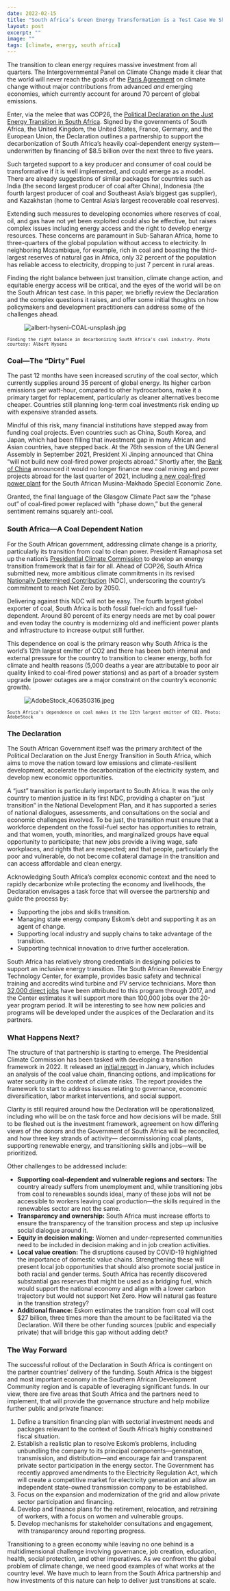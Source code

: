 ```yaml
---
date: 2022-02-15
title: "South Africa’s Green Energy Transformation is a Test Case We Should All Be Watching"
layout: post
excerpt: ""
image: ""
tags: [climate, energy, south africa]
---
```

<p>The transition to clean energy requires massive investment from all quarters. The Intergovernmental Panel on Climate Change made it clear that the world will never reach the goals of the <a href="https://www.un.org/en/climatechange/paris-agreement">Paris Agreement</a> on climate change without major contributions from advanced <em>and</em> emerging economies, which currently account for around 70 percent of global emissions.</p><p>Enter, via the melee that was COP26, the <a href="https://ukcop26.org/political-declaration-on-the-just-energy-transition-in-south-africa/">Political Declaration on the Just Energy Transition in South Africa</a>. Signed by the governments of South Africa, the United Kingdom, the United States, France, Germany, and the European Union, the Declaration outlines a partnership to support the decarbonization of South Africa’s heavily coal-dependent energy system—underwritten by financing of $8.5 billion over the next three to five years.</p><p>Such targeted support to a key producer and consumer of coal could be transformative if it is well implemented, and could emerge as a model. There are already suggestions of similar packages for countries such as India (the second largest producer of coal after China), Indonesia (the fourth largest producer of coal and Southeast Asia’s biggest gas supplier), and Kazakhstan (home to Central Asia’s largest recoverable coal reserves).</p><p>Extending such measures to developing economies where reserves of coal, oil, and gas have not yet been exploited could also be effective, but raises complex issues including energy access and the right to develop energy resources. These concerns are paramount in Sub-Saharan Africa, home to three-quarters of the global population without access to electricity. In neighboring Mozambique, for example, rich in coal and boasting the third-largest reserves of natural gas in Africa, only 32 percent of the population has reliable access to electricity, dropping to just 7 percent in rural areas.</p><p>Finding the right balance between just transition, climate change action, and equitable energy access will be critical, and the eyes of the world will be on the South African test case. In this paper, we briefly review the Declaration and the complex questions it raises, and offer some initial thoughts on how policymakers and development practitioners can address some of the challenges ahead.</p><figure class="kg-card kg-image-card"><img src="https://pubs.ghost.io/uploads/albert-hyseni-COAL-unsplash.jpg" class="kg-image" alt="albert-hyseni-COAL-unsplash.jpg" loading="lazy"></figure><p><code><code>Finding the right balance in decarbonizing South Africa's coal industry. Photo courtesy: Albert Hyseni</code></code></p><h3 id="coal-the-dirty-fuel">Coal—The “Dirty” Fuel</h3><p>The past 12 months have seen increased scrutiny of the coal sector, which currently supplies around 35 percent of global energy. Its higher carbon emissions per watt-hour, compared to other hydrocarbons, make it a primary target for replacement, particularly as cleaner alternatives become cheaper. Countries still planning long-term coal investments risk ending up with expensive stranded assets.</p><p>Mindful of this risk, many financial institutions have stepped away from funding coal projects. Even countries such as China, South Korea, and Japan, which had been filling that investment gap in many African and Asian countries, have stepped back. At the 76th session of the UN General Assembly in September 2021, President Xi Jinping announced that China “will not build new coal-fired power projects abroad.” Shortly after, the <a href="https://www.climatechangenews.com/2021/07/01/chinas-biggest-bank-ditching-zimbabwe-coal-plant-campaigners-say/
https://www.unep.org/news-and-stories/story/lamu-coal-plant-case-reveals-tips-other-community-led-campaigns">Bank of China</a> announced it would no longer finance new coal mining and power projects abroad for the last quarter of 2021, including <a href="https://mg.co.za/environment/2021-11-18-china-wont-fund-coal-power-for-musina-makhado-special-economic-zone-ambassador-confirms/">a new coal-fired power plant</a> for the South African Musina-Makhado Special Economic Zone.</p><p>Granted, the final language of the Glasgow Climate Pact saw the “phase out” of coal-fired power replaced with “phase down,” but the general sentiment remains squarely anti-coal.</p><h3 id="south-africa-a-coal-dependent-nation">South Africa—A Coal Dependent Nation</h3><p>For the South African government, addressing climate change is a priority, particularly its transition from coal to clean power. President Ramaphosa set up the nation’s <a href="https://www.climatecommission.org.za/">Presidential Climate Commission</a> to develop an energy transition framework that is fair for all. Ahead of COP26, South Africa submitted new, more ambitious climate commitments in its revised <a href="https://www.un.org/en/climatechange/all-about-ndcs">Nationally Determined Contribution</a> (NDC), underscoring the country’s commitment to reach Net Zero by 2050.</p><p>Delivering against this NDC will not be easy. The fourth largest global exporter of coal, South Africa is both fossil fuel-rich and fossil fuel-dependent. Around 80 percent of its energy needs are met by coal power and even today the country is modernizing old and inefficient power plants and infrastructure to increase output still further.</p><p>This dependence on coal is the primary reason why South Africa is the world’s 12th largest emitter of CO2 and there has been both internal and external pressure for the country to transition to cleaner energy, both for climate and health reasons (5,000 deaths a year are attributable to poor air quality linked to coal-fired power stations) and as part of a broader system upgrade (power outages are a major constraint on the country’s economic growth).</p><figure class="kg-card kg-image-card"><img src="https://pubs.ghost.io/uploads/AdobeStock_406350316.jpeg" class="kg-image" alt="AdobeStock_406350316.jpeg" loading="lazy"></figure><p><code><code>South Africa's dependence on coal makes it the 12th largest emitter of CO2. Photo: AdobeStock</code></code></p><h3 id="the-declaration">The Declaration</h3><p>The South African Government itself was the primary architect of the Political Declaration on the Just Energy Transition in South Africa, which aims to move the nation toward low emissions and climate-resilient development, accelerate the decarbonization of the electricity system, and develop new economic opportunities.</p><p>A “just” transition is particularly important to South Africa. It was the only country to mention justice in its first NDC, providing a chapter on “just transition” in the National Development Plan, and it has supported a series of national dialogues, assessments, and consultations on the social and economic challenges involved. To be just, the transition must ensure that a workforce dependent on the fossil-fuel sector has opportunities to retrain, and that women, youth, minorities, and marginalized groups have equal opportunity to participate; that new jobs provide a living wage, safe workplaces, and rights that are respected; and that people, particularly the poor and vulnerable, do not become collateral damage in the transition and can access affordable and clean energy.</p><p>Acknowledging South Africa’s complex economic context and the need to rapidly decarbonize while protecting the economy and livelihoods, the Declaration envisages a task force that will oversee the partnership and guide the process by:</p><ul><li>Supporting the jobs and skills transition.</li><li>Managing state energy company Eskom’s debt and supporting it as an agent of change.</li><li>Supporting local industry and supply chains to take advantage of the transition.</li><li>Supporting technical innovation to drive further acceleration.</li></ul><p>South Africa has relatively strong credentials in designing policies to support an inclusive energy transition. The South African Renewable Energy Technology Center, for example, provides basic safety and technical training and accredits wind turbine and PV service technicians. More than <a href="https://sawea.org.za/wp-content/uploads/2018/07/Employment-implications-SA-power-sector-transition_final.pdf">32,000 direct jobs</a> have been attributed to this program through 2017, and the Center estimates it will support more than 100,000 jobs over the 20-year program period. It will be interesting to see how new policies and programs will be developed under the auspices of the Declaration and its partners.</p><h3 id="what-happens-next">What Happens Next?</h3><p>The structure of that partnership is starting to emerge. The Presidential Climate Commission has been tasked with developing a transition framework in 2022. It released an <a href="https://www.climatecommission.org.za/_files/ugd/1eb85a_080aacd177b148f39f73f5c64f170ad8.pdf">initial report</a> in January, which includes an analysis of the coal value chain, financing options, and implications for water security in the context of climate risks. The report provides the framework to start to address issues relating to governance, economic diversification, labor market interventions, and social support.</p><p>Clarity is still required around how the Declaration will be operationalized, including who will be on the task force and how decisions will be made. Still to be fleshed out is the investment framework, agreement on how differing views of the donors and the Government of South Africa will be reconciled, and how three key strands of activity— decommissioning coal plants, supporting renewable energy, and transitioning skills and jobs—will be prioritized.</p><p>Other challenges to be addressed include:</p><ul><li><strong>Supporting coal-dependent and vulnerable regions and sectors:</strong> The country already suffers from unemployment and, while transitioning jobs from coal to renewables sounds ideal, many of these jobs will not be accessible to workers leaving coal production—the skills required in the renewables sector are not the same.</li><li><strong>Transparency and ownership:</strong> South Africa must increase efforts to ensure the transparency of the transition process and step up inclusive social dialogue around it.</li><li><strong>Equity in decision making:</strong> Women and under-represented communities need to be included in decision making and in job creation activities.</li><li><strong>Local value creation:</strong> The disruptions caused by COVID-19 highlighted the importance of domestic value chains. Strengthening these will present local job opportunities that should also promote social justice in both racial and gender terms. South Africa has recently discovered substantial gas reserves that might be used as a bridging fuel, which would support the national economy and align with a lower carbon trajectory but would not support Net Zero. How will natural gas feature in the transition strategy?</li><li><strong>Additional finance:</strong> Eskom estimates the transition from coal will cost $27 billion, three times more than the amount to be facilitated via the Declaration. Will there be other funding sources (public and especially private) that will bridge this gap without adding debt?</li></ul><h3 id="the-way-forward">The Way Forward</h3><p>The successful rollout of the Declaration in South Africa is contingent on the partner countries’ delivery of the funding. South Africa is the biggest and most important economy in the Southern African Development Community region and is capable of leveraging significant funds. In our view, there are five areas that South Africa and the partners need to implement, that will provide the governance structure and help mobilize further public and private finance:</p><ol><li>Define a transition financing plan with sectorial investment needs and packages relevant to the context of South Africa’s highly constrained fiscal situation.</li><li>Establish a realistic plan to resolve Eskom’s problems, including unbundling the company to its principal components—generation, transmission, and distribution—and encourage fair and transparent private sector participation in the energy sector. The Government has recently approved amendments to the Electricity Regulation Act, which will create a competitive market for electricity generation and allow an independent state-owned transmission company to be established.</li><li>Focus on the expansion and modernization of the grid and allow private sector participation and financing.</li><li>Develop and finance plans for the retirement, relocation, and retraining of workers, with a focus on women and vulnerable groups.</li><li>Develop mechanisms for stakeholder consultations and engagement, with transparency around reporting progress.</li></ol><p>Transitioning to a green economy while leaving no one behind is a multidimensional challenge involving governance, job creation, education, health, social protection, and other imperatives. As we confront the global problem of climate change, we need good examples of what works at the country level. We have much to learn from the South Africa partnership and how investments of this nature can help to deliver just transitions at scale.</p>
  